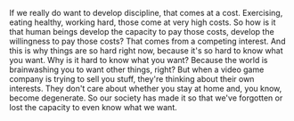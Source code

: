  If we really do want to develop discipline, that comes at a cost. Exercising, eating healthy, working hard, those come at very high costs. So how is it that human beings develop the capacity to pay those costs, develop the willingness to pay those costs? That comes from a competing interest. And this is why things are so hard right now, because it's so hard to know what you want. Why is it hard to know what you want? Because the world is brainwashing you to want other things, right? But when a video game company is trying to sell you stuff, they're thinking about their own interests. They don't care about whether you stay at home and, you know, become degenerate. So our society has made it so that we've forgotten or lost the capacity to even know what we want.